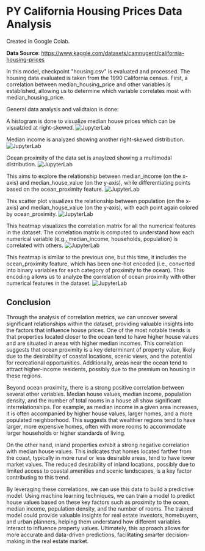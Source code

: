 # PY California Housing Prices Data Analysis

Created in Google Colab.

**Data Source**: https://www.kaggle.com/datasets/camnugent/california-housing-prices

In this model, checkpoint "housing.csv" is evaluated and processed.
The housing data evaluated is taken from the 1990 California census.
First, a correlation between median_housing_price and other variables is established, allowing us to determine which variable correlates most with median_housing_price.

General data analysis and validtaion is done:

A histogram is done to visualize median house prices which can be visualzied at right-skewed.
![JupyterLab](images/graph_1.png)

Median income is analyzed showing another right-skewed distribution.
![JupyterLab](images/graph_2.png)

Ocean proximity of the data set is anaylzed showing a multimodal distribution.
![JupyterLab](images/graph_3.png)

This aims to explore the relationship between median_income (on the x-axis) and median_house_value (on the y-axis), while differentiating points based on the ocean_proximity feature.
![JupyterLab](images/graph_4.png)

This scatter plot visualizes the relationship between population (on the x-axis) and median_house_value (on the y-axis), with each point again colored by ocean_proximity.
![JupyterLab](images/graph_5.png)

This heatmap visualizes the correlation matrix for all the numerical features in the dataset. The correlation matrix is computed to understand how each numerical variable (e.g., median_income, households, population) is correlated with others.
![JupyterLab](images/graph_6.png)

This heatmap is similar to the previous one, but this time, it includes the ocean_proximity feature, which has been one-hot encoded (i.e., converted into binary variables for each category of proximity to the ocean). This encoding allows us to analyze the correlation of ocean proximity with other numerical features in the dataset.
![JupyterLab](images/graph_7.png)

## Conclusion

Through the analysis of correlation metrics, we can uncover several significant relationships within the dataset, providing valuable insights into the factors that influence house prices. One of the most notable trends is that properties located closer to the ocean tend to have higher house values and are situated in areas with higher median incomes. This correlation suggests that ocean proximity is a key determinant of property value, likely due to the desirability of coastal locations, scenic views, and the potential for recreational opportunities. Additionally, areas near the ocean tend to attract higher-income residents, possibly due to the premium on housing in these regions.

Beyond ocean proximity, there is a strong positive correlation between several other variables. Median house values, median income, population density, and the number of total rooms in a house all show significant interrelationships. For example, as median income in a given area increases, it is often accompanied by higher house values, larger homes, and a more populated neighborhood. This suggests that wealthier regions tend to have larger, more expensive homes, often with more rooms to accommodate larger households or higher standards of living.

On the other hand, inland properties exhibit a strong negative correlation with median house values. This indicates that homes located farther from the coast, typically in more rural or less desirable areas, tend to have lower market values. The reduced desirability of inland locations, possibly due to limited access to coastal amenities and scenic landscapes, is a key factor contributing to this trend.

By leveraging these correlations, we can use this data to build a predictive model. Using machine learning techniques, we can train a model to predict house values based on these key factors such as proximity to the ocean, median income, population density, and the number of rooms. The trained model could provide valuable insights for real estate investors, homebuyers, and urban planners, helping them understand how different variables interact to influence property values. Ultimately, this approach allows for more accurate and data-driven predictions, facilitating smarter decision-making in the real estate market.

